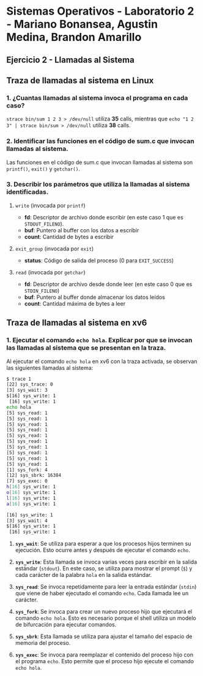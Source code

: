# Sistemas Operativos - Laboratorio 2 - Mariano Bonansea, Agustin Medina, Brandon Amarillo
## Ejercicio 2 - Llamadas al Sistema

## Traza de llamadas al sistema en Linux

### 1. ¿Cuantas llamadas al sistema invoca el programa en cada caso?

`strace bin/sum 1 2 3 > /dev/null` utiliza **35** calls, mientras que `echo "1 2 3" | strace bin/sum > /dev/null` utiliza **38** calls.

### 2. Identificar las funciones en el código de sum.c que invocan llamadas al sistema.

Las funciones en el código de sum.c que invocan llamadas al sistema son `printf()`, `exit()` y `getchar()`.

### 3. Describir los parámetros que utiliza la llamadas al sistema identificadas.

1. `write` (invocada por `printf`)
   * **fd**: Descriptor de archivo donde escribir (en este caso 1 que es `STDOUT_FILENO`).
   * **buf**: Puntero al buffer con los datos a escribir
   * **count**: Cantidad de bytes a escribir

2. `exit_group` (invocada por `exit`)
   * **status**: Código de salida del proceso (0 para `EXIT_SUCCESS`) 

3. `read` (invocada por `getchar`)
   * **fd**: Descriptor de archivo desde donde leer (en este caso 0 que es `STDIN_FILENO`)
   * **buf**: Puntero al buffer donde almacenar los datos leídos
   * **count**: Cantidad máxima de bytes a leer
  
## Traza de llamadas al sistema en xv6
### 1. Ejecutar el comando `echo hola`. Explicar por que se invocan las llamadas al sistema que se presentan en la traza.

Al ejecutar el comando `echo hola` en xv6 con la traza activada, se observan las siguientes llamadas al sistema:


```bash
$ trace 1
[22] sys_trace: 0
[3] sys_wait: 3
$[16] sys_write: 1
 [16] sys_write: 1
echo hola
[5] sys_read: 1
[5] sys_read: 1
[5] sys_read: 1
[5] sys_read: 1
[5] sys_read: 1
[5] sys_read: 1
[5] sys_read: 1
[5] sys_read: 1
[5] sys_read: 1
[5] sys_read: 1
[1] sys_fork: 4
[12] sys_sbrk: 16384
[7] sys_exec: 0
h[16] sys_write: 1
o[16] sys_write: 1
l[16] sys_write: 1
a[16] sys_write: 1

[16] sys_write: 1
[3] sys_wait: 4
$[16] sys_write: 1
 [16] sys_write: 1
```

1. **`sys_wait`**: Se utiliza para esperar a que los procesos hijos terminen su ejecución. Esto ocurre antes y después de ejecutar el comando `echo`.

2. **`sys_write`**: Esta llamada se invoca varias veces para escribir en la salida estándar (`stdout`). En este caso, se utiliza para mostrar el prompt (`$`) y cada carácter de la palabra `hola` en la salida estándar.

3. **`sys_read`**: Se invoca repetidamente para leer la entrada estándar (`stdin`) que viene de haber ejecutado el comando `echo`. Cada llamada lee un carácter.

4. **`sys_fork`**: Se invoca para crear un nuevo proceso hijo que ejecutará el comando `echo hola`. Esto es necesario porque el shell utiliza un modelo de bifurcación para ejecutar comandos.

5. **`sys_sbrk`**: Esta llamada se utiliza para ajustar el tamaño del espacio de memoria del proceso.

6. **`sys_exec`**: Se invoca para reemplazar el contenido del proceso hijo con el programa `echo`. Esto permite que el proceso hijo ejecute el comando `echo hola`.
